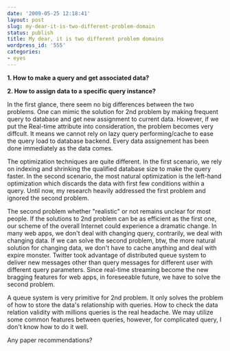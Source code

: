```yaml
---
date: '2009-05-25 12:18:41'
layout: post
slug: my-dear-it-is-two-different-problem-domain
status: publish
title: My dear, it is two different problem domains
wordpress_id: '555'
categories:
- eyes
---
```


**1. How to make a query and get associated data?**

**2. How to assign data to a specific query instance?**

In the first glance, there seem no big differences between the two problems. One can mimic the solution for 2nd problem by making frequent query to database and get new assignment to current data. However, if we put the Real-time attribute into consideration, the problem becomes very diffcult. It means we cannot rely on lazy query performing/cache to ease the query load to database backend. Every data assignement has been done immediately as the data comes.

The optimization techniques are quite different. In the first scenario, we rely on indexing and shrinking the qualified database size to make the query faster. In the second scenario, the most natural optimization is the left-hand optimization which discards the data with first few conditions within a query. Until now, my research heavily addressed the first problem and ignored the second problem.

The second problem whether "realistic" or not remains unclear for most people. If the solutions to 2nd problem can be as efficient as the first one, our scheme of the overall Internet could experience a dramatic change. In many web apps, we don't deal with changing query, contrarily, we deal with changing data. If we can solve the second problem, btw, the more natural solution for changing data, we don't have to cache anything and deal with expire monster. Twitter took advantage of distributed queue system to deliver new messages other than query messages for different user with different query parameters. Since real-time streaming become the new bragging features for web apps, in foreseeable future, we have to solve the second problem.

A queue system is very primitive for 2nd problem. It only solves the problem of how to store the data's relationship with queries. How to check the data relation validity with millions queries is the real headache. We may utilize some common features between queries, however, for complicated query, I don't know how to do it well.

Any paper recommendations?

